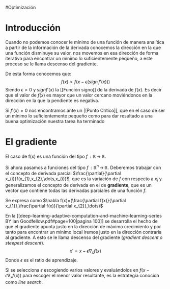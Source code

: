 #Optimización 
# Introducción

Cuando no podemos conocer le mínimo de una función de manera analítica a partir de la información de la derivada conocemos la dirección en la que una función disminuye su valor, nos movemos en esa dirección de forma iterativa para encontrar un mínimo lo suficientemente pequeño, a este proceso se le llama descenso del gradiente.

De esta forma conocemos que:
$$f(x)>f(x-\epsilon(sign\,f'(x)))$$
Siendo $\epsilon>0$ y $signf'(x)$ la [[Función signo]] de la derivada de $f(x)$.
Es decir que el valor de $f(x)$  es mayor que un valor cercano moviéndonos en la dirección en la que la pendiente es negativa.

Si $f'(x)=0$ nos encontramos ante un [[Punto Crítico]], que en el caso de ser un mínimo lo suficientemente pequeño como para dar resultado a una buena optimización nuestra tarea ha terminado

# El gradiente

El caso de f(x) es una función del tipo $f\,:\mathbb{R}\,\rightarrow\,\mathbb{R}$.

Si ahora pasamos a funciones del tipo $f\,:\mathbb{R}^{n}\,\rightarrow\,\mathbb{R}$. Deberemos trabajar con el concepto de derivada parcial  $\frac{\partial}{\partial x_{i}}f(x_{1},x_{2},\dots,x_{i})$, que es la variación de $f$ con respecto a $x_{i}$ y generalizamos el concepto de derivada en el de **gradiente**, que es un vector que contiene todas las derivadas parciales de una función $f$.

Se expresa como $\nabla f(x)=(\frac{\partial f(x)}{\partial x_{1}},\frac{\partial f(x)}{\partial x_{2}},\dots)$   

En la [[deep-learning-adaptive-computation-and-machine-learning-series BY Ian Goodfellow.pdf#page=100|pagina 100]] se desarrolla el hecho de que el gradiente apunta justo en la dirección de máximo crecimiento y por tanto para encontrar un mínimo local iremos justo en la dirección contraria al gradiente.
A esto se le llama descenso del gradiente (*gradient descent o steepest descent*).
$$x'=x-\epsilon\nabla_{x}f(x)$$
Donde $\epsilon$ es el ratio de aprendizaje.

Si se selecciona $\epsilon$ escogiendo varios valores y evaluándolos en  $f(x-\epsilon\nabla_{x}f(x))$ para escoger el menor valor resultante, es la estrategia conocida como *line search*.





